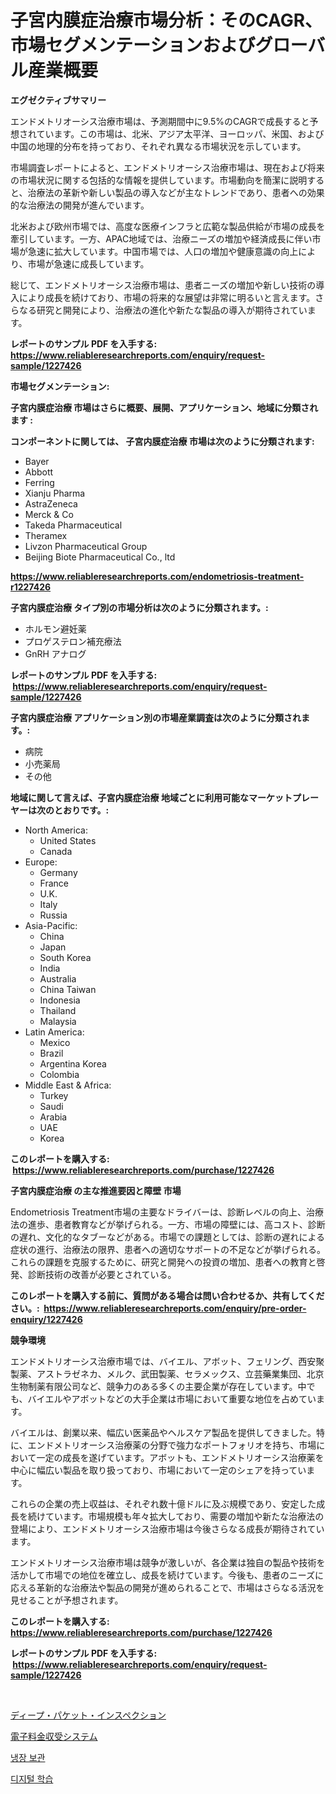 <p><h1>子宮内膜症治療市場分析：そのCAGR、市場セグメンテーションおよびグローバル産業概要</h1></p><p><strong>エグゼクティブサマリー</strong></p>
<p><p>エンドメトリオーシス治療市場は、予測期間中に9.5%のCAGRで成長すると予想されています。この市場は、北米、アジア太平洋、ヨーロッパ、米国、および中国の地理的分布を持っており、それぞれ異なる市場状況を示しています。</p><p>市場調査レポートによると、エンドメトリオーシス治療市場は、現在および将来の市場状況に関する包括的な情報を提供しています。市場動向を簡潔に説明すると、治療法の革新や新しい製品の導入などが主なトレンドであり、患者への効果的な治療法の開発が進んでいます。</p><p>北米および欧州市場では、高度な医療インフラと広範な製品供給が市場の成長を牽引しています。一方、APAC地域では、治療ニーズの増加や経済成長に伴い市場が急速に拡大しています。中国市場では、人口の増加や健康意識の向上により、市場が急速に成長しています。</p><p>総じて、エンドメトリオーシス治療市場は、患者ニーズの増加や新しい技術の導入により成長を続けており、市場の将来的な展望は非常に明るいと言えます。さらなる研究と開発により、治療法の進化や新たな製品の導入が期待されています。</p></p>
<p><strong>レポートのサンプル PDF を入手する: <a href="https://www.reliableresearchreports.com/enquiry/request-sample/1227426">https://www.reliableresearchreports.com/enquiry/request-sample/1227426</a></strong></p>
<p><strong>市場セグメンテーション:</strong></p>
<p><strong> 子宮内膜症治療 市場はさらに概要、展開、アプリケーション、地域に分類されます :</strong></p>
<p><strong>コンポーネントに関しては、 子宮内膜症治療 市場は次のように分類されます: &nbsp;</strong></p>
<p><ul><li>Bayer</li><li>Abbott</li><li>Ferring</li><li>Xianju Pharma</li><li>AstraZeneca</li><li>Merck & Co</li><li>Takeda Pharmaceutical</li><li>Theramex</li><li>Livzon Pharmaceutical Group</li><li>Beijing Biote Pharmaceutical Co., ltd</li></ul></p>
<p><strong><a href="https://www.reliableresearchreports.com/endometriosis-treatment-r1227426">https://www.reliableresearchreports.com/endometriosis-treatment-r1227426</a></strong></p>
<p><strong> 子宮内膜症治療 タイプ別の市場分析は次のように分類されます。:</strong></p>
<p><ul><li>ホルモン避妊薬</li><li>プロゲステロン補充療法</li><li>GnRH アナログ</li></ul></p>
<p><strong>レポートのサンプル PDF を入手する: &nbsp;<a href="https://www.reliableresearchreports.com/enquiry/request-sample/1227426">https://www.reliableresearchreports.com/enquiry/request-sample/1227426</a></strong></p>
<p><strong> 子宮内膜症治療 アプリケーション別の市場産業調査は次のように分類されます。:</strong></p>
<p><ul><li>病院</li><li>小売薬局</li><li>その他</li></ul></p>
<p><strong>地域に関して言えば、子宮内膜症治療 地域ごとに利用可能なマーケットプレーヤーは次のとおりです。:</strong></p>
<p><ul>
    <li>
        North America:
        <ul>
            <li>United States</li>
            <li>Canada</li>
        </ul>
    </li>
    <li>
        Europe:
        <ul>
            <li>Germany</li>
            <li>France</li>
            <li>U.K.</li>
            <li>Italy</li>
            <li>Russia</li>
        </ul>
    </li>
    <li>
        Asia-Pacific:
        <ul>
            <li>China</li>
            <li>Japan</li>
            <li>South Korea</li>
            <li>India</li>
            <li>Australia</li>
            <li>China Taiwan</li>
            <li>Indonesia</li>
            <li>Thailand</li>
            <li>Malaysia</li>
        </ul>
    </li>
    <li>
        Latin America:
        <ul>
            <li>Mexico</li>
            <li>Brazil</li>
            <li>Argentina Korea</li>
            <li>Colombia</li>
        </ul>
    </li>
    <li>
        Middle East & Africa:
        <ul>
            <li>Turkey</li>
            <li>Saudi</li>
            <li>Arabia</li>
            <li>UAE</li>
            <li>Korea</li>
        </ul>
    </li>
    </ul></p>
<p><strong>このレポートを購入する: &nbsp;<a href="https://www.reliableresearchreports.com/purchase/1227426">https://www.reliableresearchreports.com/purchase/1227426</a></strong></p>
<p><strong>子宮内膜症治療 の主な推進要因と障壁 市場</strong></p>
<p><p>Endometriosis Treatment市場の主要なドライバーは、診断レベルの向上、治療法の進歩、患者教育などが挙げられる。一方、市場の障壁には、高コスト、診断の遅れ、文化的なタブーなどがある。市場での課題としては、診断の遅れによる症状の進行、治療法の限界、患者への適切なサポートの不足などが挙げられる。これらの課題を克服するために、研究と開発への投資の増加、患者への教育と啓発、診断技術の改善が必要とされている。</p></p>
<p><strong>このレポートを購入する前に、質問がある場合は問い合わせるか、共有してください。:&nbsp; <a href="https://www.reliableresearchreports.com/enquiry/pre-order-enquiry/1227426">https://www.reliableresearchreports.com/enquiry/pre-order-enquiry/1227426</a></strong></p>
<p><strong>競争環境</strong></p>
<p><p>エンドメトリオーシス治療市場では、バイエル、アボット、フェリング、西安聚製薬、アストラゼネカ、メルク、武田製薬、セラメックス、立芸藥業集団、北京生物制薬有限公司など、競争力のある多くの主要企業が存在しています。中でも、バイエルやアボットなどの大手企業は市場において重要な地位を占めています。</p><p>バイエルは、創業以来、幅広い医薬品やヘルスケア製品を提供してきました。特に、エンドメトリオーシス治療薬の分野で強力なポートフォリオを持ち、市場において一定の成長を遂げています。アボットも、エンドメトリオーシス治療薬を中心に幅広い製品を取り扱っており、市場において一定のシェアを持っています。</p><p>これらの企業の売上収益は、それぞれ数十億ドルに及ぶ規模であり、安定した成長を続けています。市場規模も年々拡大しており、需要の増加や新たな治療法の登場により、エンドメトリオーシス治療市場は今後さらなる成長が期待されています。</p><p>エンドメトリオーシス治療市場は競争が激しいが、各企業は独自の製品や技術を活かして市場での地位を確立し、成長を続けています。今後も、患者のニーズに応える革新的な治療法や製品の開発が進められることで、市場はさらなる活況を見せることが予想されます。</p></p>
<p><strong>このレポートを購入する: &nbsp; <a href="https://www.reliableresearchreports.com/purchase/1227426">https://www.reliableresearchreports.com/purchase/1227426</a></strong></p>
<p><strong>レポートのサンプル PDF を入手する: &nbsp;<a href="https://www.reliableresearchreports.com/enquiry/request-sample/1227426">https://www.reliableresearchreports.com/enquiry/request-sample/1227426</a></strong><strong></strong></p>
<p>&nbsp;</p>
<p><p><a href="https://medium.com/@dominicalsop1/%E3%83%87%E3%82%A3%E3%83%BC%E3%83%97%E3%83%91%E3%82%B1%E3%83%83%E3%83%88%E3%82%A4%E3%83%B3%E3%82%B9%E3%83%9A%E3%82%AF%E3%82%B7%E3%83%A7%E3%83%B3%E5%B8%82%E5%A0%B4-2031%E5%B9%B4%E3%81%BE%E3%81%A7%E3%81%AE%E6%88%90%E5%8A%9F%E3%81%99%E3%82%8B%E3%83%93%E3%82%B8%E3%83%8D%E3%82%B9%E6%88%A6%E7%95%A5%E3%81%AE%E9%8D%B5-fa4c613fb97f">ディープ・パケット・インスペクション</a></p><p><a href="https://medium.com/@skyleridges76856/%E9%9B%BB%E5%AD%90%E6%96%99%E9%87%91%E5%BE%B4%E5%8F%8E%E3%82%B7%E3%82%B9%E3%83%86%E3%83%A0%E5%B8%82%E5%A0%B4-2031%E5%B9%B4%E3%81%BE%E3%81%A7%E3%81%AE%E6%88%90%E5%8A%9F%E3%81%99%E3%82%8B%E3%83%93%E3%82%B8%E3%83%8D%E3%82%B9%E6%88%A6%E7%95%A5%E3%81%AE%E9%8D%B5-b135c59b5ee7">電子料金収受システム</a></p><p><a href="https://medium.com/@edaunhshhs/%EB%83%89%EC%9E%A5-%EC%A0%80%EC%9E%A5-%EC%8B%9C%EC%9E%A5-%EA%B7%9C%EB%AA%A8%EB%8A%94-%EA%B8%80%EB%A1%9C%EB%B2%8C-%EC%82%B0%EC%97%85%EC%97%90%EC%84%9C-%EC%B5%9C%EC%A0%81%EC%9D%98-%EB%A7%88%EC%BC%80%ED%8C%85-%EC%B1%84%EB%84%90%EC%9D%84-%EB%B3%B4%EC%97%AC%EC%A4%8D%EB%8B%88%EB%8B%A4-8245e7636477">냉장 보관</a></p><p><a href="https://medium.com/@cezarymarciniak2022/%EC%B5%9C%EC%8B%A0-%EB%94%94%EC%A7%80%ED%84%B8-%ED%95%99%EC%8A%B5-%EC%8B%9C%EC%9E%A5-%EA%B7%9C%EB%AA%A8-%EB%B0%8F-%EC%8B%9C%EC%9E%A5-%EB%8F%99%ED%96%A5-%EC%99%84%EC%A0%84%ED%95%9C-%EC%82%B0%EC%97%85-%EA%B0%9C%EC%9A%94-2024%EB%85%84%EB%B6%80%ED%84%B0-2031%EB%85%84-ffcee00a83fa">디지털 학습</a></p></p>